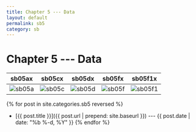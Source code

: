 ```yaml
---
title: Chapter 5 --- Data
layout: default
permalink: sb5
category: sb
---
```

# Chapter 5 --- Data

<!-- ![sb05-a,c,d,f,f1] -->

 sb05ax | sb05cx | sb05dx | sb05fx | sb05f1x |
:-------:|:-------:|:-------:|:-------:|:--------:|
![sb05a]()|![sb05c]()|![sb05d]()|![sb05f]()|![sb05f1]()|

{% for post in site.categories.sb5 reversed %}
- [{{ post.title }}]({{ post.url | prepend: site.baseurl }}) --- {{ post.date | date: "%b %-d, %Y" }}
{% endfor %}
